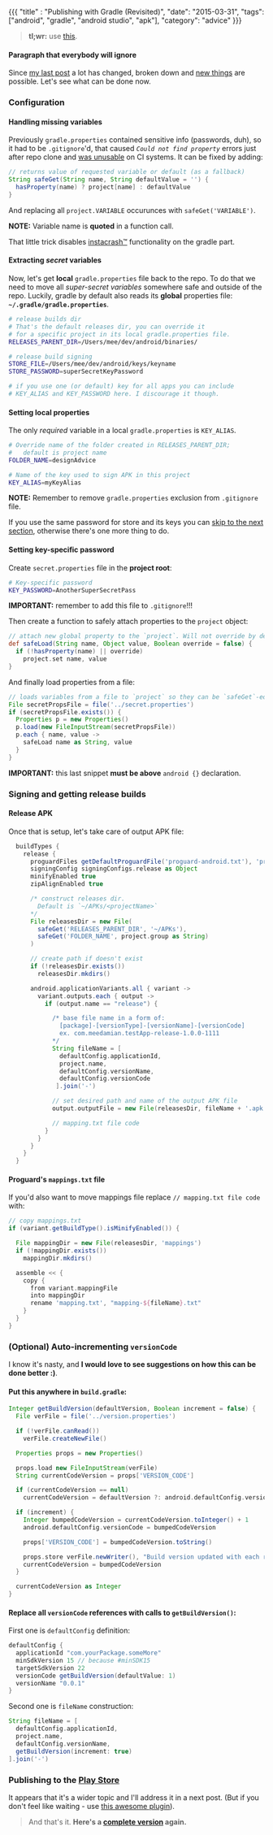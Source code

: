 {{{
  "title" : "Publishing with Gradle (Revisited)",
  "date": "2015-03-31",
  "tags": ["android", "gradle", "android studio", "apk"],
  "category": "advice"
}}}

> **tl;wr:** use [this](https://goo.gl/LNyhfj).

#### Paragraph that everybody will ignore

Since [my last post](/post/publishing-with-gradle) a lot has changed, broken down and [new things](https://developers.google.com/android-publisher/#publishing) are possible. Let's see what can be done now.


### Configuration

#### Handling missing variables

Previously `gradle.properties` contained sensitive info (passwords, duh), so it had to be `.gitignore`'d, that caused _`Could not find property`_ errors just after repo clone and [was unusable](/post-content/gradle-revisited/ship.io-screenshot.png) on CI systems. It can be fixed by adding:

```gradle
// returns value of requested variable or default (as a fallback)
String safeGet(String name, String defaultValue = '') {
  hasProperty(name) ? project[name] : defaultValue
}
```

And replacing all `project.VARIABLE` occurunces with `safeGet('VARIABLE')`.

**NOTE:** Variable name is **quoted** in a function call.

That little trick disables [instacrash™](http://www.urbandictionary.com/define.php?term=Instacrash) functionality on the gradle part.


#### Extracting _secret_ variables

Now, let's get **local** `gradle.properties` file back to the repo. To do that we need to move all _super-secret variables_ somewhere safe and outside of the repo. Luckily, gradle by default also reads its **global** properties file: **`~/.gradle/gradle.properties`**.

```bash
# release builds dir
# That's the default releases dir, you can override it
# for a specific project in its local gradle.properties file.
RELEASES_PARENT_DIR=/Users/mee/dev/android/binaries/

# release build signing
STORE_FILE=/Users/mee/dev/android/keys/keyname
STORE_PASSWORD=superSecretKeyPassword

# if you use one (or default) key for all apps you can include
# KEY_ALIAS and KEY_PASSWORD here. I discourage it though.
```

#### Setting local properties

The only _required_ variable in a local `gradle.properties` is `KEY_ALIAS`.

```bash
# Override name of the folder created in RELEASES_PARENT_DIR;
#   default is project name
FOLDER_NAME=designAdvice

# Name of the key used to sign APK in this project
KEY_ALIAS=myKeyAlias
```

**NOTE:** Remember to remove `gradle.properties` exclusion from `.gitignore` file.

If you use the same password for store and its keys you can [skip to the next section](#signing-and-getting-release-builds), otherwise there's one more thing to do.


#### Setting key-specific password

Create `secret.properties` file in the **project root**:

```bash
# Key-specific password
KEY_PASSWORD=AnotherSuperSecretPass
```
**IMPORTANT:** remember to add this file to `.gitignore`!!!

Then create a function to safely attach properties to the `project` object:

```gradle
// attach new global property to the `project`. Will not override by default
def safeLoad(String name, Object value, Boolean override = false) {
  if (!hasProperty(name) || override)
    project.set name, value
}
```

And finally load properties from a file:

```gradle
// loads variables from a file to `project` so they can be `safeGet`-ed later
File secretPropsFile = file('../secret.properties')
if (secretPropsFile.exists()) {
  Properties p = new Properties()
  p.load(new FileInputStream(secretPropsFile))
  p.each { name, value ->
    safeLoad name as String, value
  }
}
```

**IMPORTANT:** this last snippet **must be above** `android {}` declaration.

### Signing and getting release builds

#### Release APK

Once that is setup, let's take care of output APK file:

```gradle
  buildTypes {
    release {
      proguardFiles getDefaultProguardFile('proguard-android.txt'), 'proguard-rules.pro'
      signingConfig signingConfigs.release as Object
      minifyEnabled true
      zipAlignEnabled true

      /* construct releases dir.
        Default is `~/APKs/<projectName>`
      */
      File releasesDir = new File(
        safeGet('RELEASES_PARENT_DIR', '~/APKs'),
        safeGet('FOLDER_NAME', project.group as String)
      )

      // create path if doesn't exist
      if (!releasesDir.exists())
        releasesDir.mkdirs()

      android.applicationVariants.all { variant ->
        variant.outputs.each { output ->
          if (output.name == "release") {

            /* base file name in a form of:
              [package]-[versionType]-[versionName]-[versionCode]
              ex. com.meedamian.testApp-release-1.0.0-1111
            */
            String fileName = [
              defaultConfig.applicationId,
              project.name,
              defaultConfig.versionName,
              defaultConfig.versionCode
             ].join('-')

            // set desired path and name of the output APK file
            output.outputFile = new File(releasesDir, fileName + '.apk')

            // mapping.txt file code
          }
        }
      }
    }
  }
```

#### Proguard's `mappings.txt` file

If you'd also want to move mappings file replace `// mapping.txt file code` with:

```gradle
// copy mappings.txt
if (variant.getBuildType().isMinifyEnabled()) {

  File mappingDir = new File(releasesDir, 'mappings')
  if (!mappingDir.exists())
    mappingDir.mkdirs()

  assemble << {
    copy {
      from variant.mappingFile
      into mappingDir
      rename 'mapping.txt', "mapping-${fileName}.txt"
    }
  }
}
```

### (Optional) Auto-incrementing `versionCode`

I know it's nasty, and **I would love to see suggestions on how this can be done better :)**.

#### Put this anywhere in `build.gradle`:

```gradle
Integer getBuildVersion(defaultVersion, Boolean increment = false) {
  File verFile = file('../version.properties')

  if (!verFile.canRead())
    verFile.createNewFile()

  Properties props = new Properties()

  props.load new FileInputStream(verFile)
  String currentCodeVersion = props['VERSION_CODE']

  if (currentCodeVersion == null)
    currentCodeVersion = defaultVersion ?: android.defaultConfig.versionCode

  if (increment) {
    Integer bumpedCodeVersion = currentCodeVersion.toInteger() + 1
    android.defaultConfig.versionCode = bumpedCodeVersion

    props['VERSION_CODE'] = bumpedCodeVersion.toString()

    props.store verFile.newWriter(), "Build version updated with each release build"
    currentCodeVersion = bumpedCodeVersion
  }

  currentCodeVersion as Integer
}
```

#### Replace all `versionCode` references with calls to `getBuildVersion()`:

First one is `defaultConfig` definition:

```gradle
defaultConfig {
  applicationId "com.yourPackage.someMore"
  minSdkVersion 15 // because #minSDK15
  targetSdkVersion 22
  versionCode getBuildVersion(defaultValue: 1)
  versionName "0.0.1"
}
```

Second one is `fileName` construction:

```gradle
String fileName = [
  defaultConfig.applicationId,
  project.name,
  defaultConfig.versionName,
  getBuildVersion(increment: true)
].join('-')
```


### Publishing to the [Play Store](https://play.google.com/apps/publish/)

It appears that it's a wider topic and I'll address it in a next post. (But if you don't feel like waiting - use [this awesome plugin](https://github.com/Triple-T/gradle-play-publisher)).


> And that's it. **Here's a [complete version](https://goo.gl/LNyhfj) again.**

